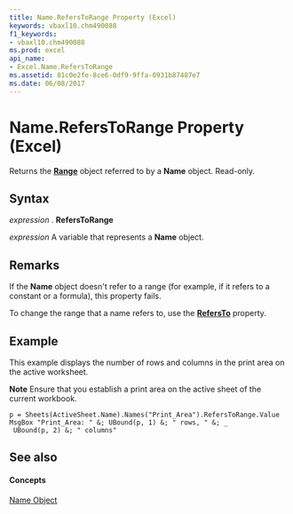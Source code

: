 ```yaml
---
title: Name.RefersToRange Property (Excel)
keywords: vbaxl10.chm490088
f1_keywords:
- vbaxl10.chm490088
ms.prod: excel
api_name:
- Excel.Name.RefersToRange
ms.assetid: 81c0e2fe-8ce6-0df9-9ffa-0931b87487e7
ms.date: 06/08/2017
---
```



# Name.RefersToRange Property (Excel)

Returns the **[Range](range-object-excel.md)** object referred to by a **Name** object. Read-only.


## Syntax

 _expression_ . **RefersToRange**

 _expression_ A variable that represents a **Name** object.


## Remarks

If the **Name** object doesn't refer to a range (for example, if it refers to a constant or a formula), this property fails.

To change the range that a name refers to, use the **[RefersTo](name-refersto-property-excel.md)** property.


## Example

This example displays the number of rows and columns in the print area on the active worksheet.


 **Note**  Ensure that you establish a print area on the active sheet of the current workbook.


```
p = Sheets(ActiveSheet.Name).Names("Print_Area").RefersToRange.Value 
MsgBox "Print_Area: " &; UBound(p, 1) &; " rows, " &; _ 
 UBound(p, 2) &; " columns"
```


## See also


#### Concepts


[Name Object](name-object-excel.md)

